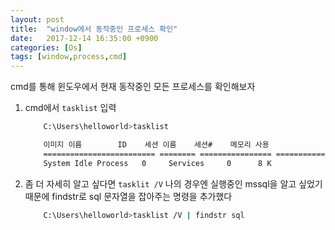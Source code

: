 ```yaml
---
layout: post
title:  "window에서 동작중인 프로세스 확인"
date:   2017-12-14 16:35:00 +0900
categories: [Os]
tags: [window,process,cmd]
---
```



cmd를 통해 윈도우에서 현재 동작중인 모든 프로세스를 확인해보자

1. cmd에서 `tasklist` 입력

	~~~bash
		C:\Users\helloworld>tasklist

		이미지 이름        ID    세션 이름    세션#    메모리 사용
		========================= ======== ================ =========== ============
		System Idle Process   0     Services     0      8 K
	~~~


2. 좀 더 자세히 알고 싶다면 `tasklit /V` 
	나의 경우엔 실행중인 mssql을 알고 싶었기 때문에 findstr로 sql 문자열을 잡아주는 명령을 추가했다



	~~~bash
		C:\Users\helloworld>tasklist /V | findstr sql
	~~~

